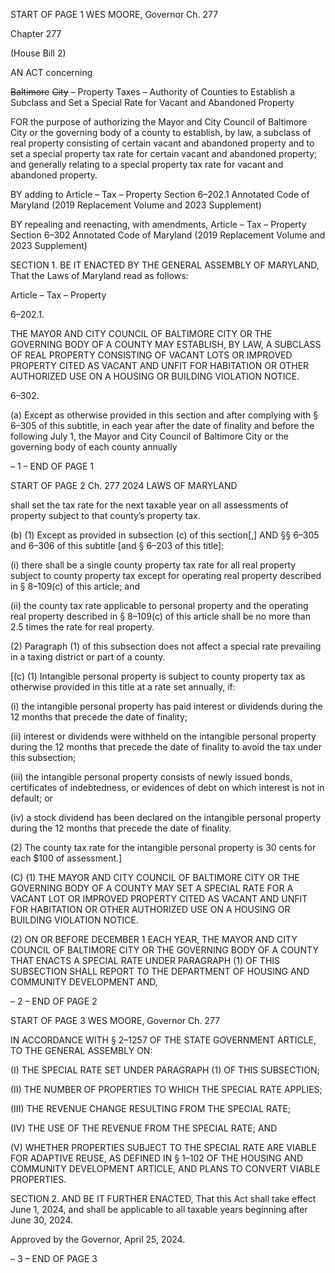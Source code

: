 START OF PAGE 1
WES MOORE, Governor Ch. 277

Chapter 277

(House Bill 2)

AN ACT concerning

~~Baltimore~~ ~~City~~ ~~–~~ Property Taxes – Authority of Counties to Establish a Subclass
and Set a Special Rate for Vacant and Abandoned Property

FOR the purpose of authorizing the Mayor and City Council of Baltimore City or the
governing body of a county to establish, by law, a subclass of real property consisting
of certain vacant and abandoned property and to set a special property tax rate for
certain vacant and abandoned property; and generally relating to a special property
tax rate for vacant and abandoned property.

BY adding to
Article – Tax – Property
Section 6–202.1
Annotated Code of Maryland
(2019 Replacement Volume and 2023 Supplement)

BY repealing and reenacting, with amendments,
Article – Tax – Property
Section 6–302
Annotated Code of Maryland
(2019 Replacement Volume and 2023 Supplement)

SECTION 1. BE IT ENACTED BY THE GENERAL ASSEMBLY OF MARYLAND,
That the Laws of Maryland read as follows:

Article – Tax – Property

6–202.1.

THE MAYOR AND CITY COUNCIL OF BALTIMORE CITY OR THE GOVERNING
BODY OF A COUNTY MAY ESTABLISH, BY LAW, A SUBCLASS OF REAL PROPERTY
CONSISTING OF VACANT LOTS OR IMPROVED PROPERTY CITED AS VACANT AND
UNFIT FOR HABITATION OR OTHER AUTHORIZED USE ON A HOUSING OR BUILDING
VIOLATION NOTICE.

6–302.

(a) Except as otherwise provided in this section and after complying with § 6–305
of this subtitle, in each year after the date of finality and before the following July 1, the
Mayor and City Council of Baltimore City or the governing body of each county annually

– 1 –
END OF PAGE 1

START OF PAGE 2
Ch. 277 2024 LAWS OF MARYLAND

shall set the tax rate for the next taxable year on all assessments of property subject to that
county’s property tax.

(b) (1) Except as provided in subsection (c) of this section[,] AND §§ 6–305 and
6–306 of this subtitle [and § 6–203 of this title]:

(i) there shall be a single county property tax rate for all real
property subject to county property tax except for operating real property described in §
8–109(c) of this article; and

(ii) the county tax rate applicable to personal property and the
operating real property described in § 8–109(c) of this article shall be no more than 2.5
times the rate for real property.

(2) Paragraph (1) of this subsection does not affect a special rate prevailing
in a taxing district or part of a county.

[(c) (1) Intangible personal property is subject to county property tax as
otherwise provided in this title at a rate set annually, if:

(i) the intangible personal property has paid interest or dividends
during the 12 months that precede the date of finality;

(ii) interest or dividends were withheld on the intangible personal
property during the 12 months that precede the date of finality to avoid the tax under this
subsection;

(iii) the intangible personal property consists of newly issued bonds,
certificates of indebtedness, or evidences of debt on which interest is not in default; or

(iv) a stock dividend has been declared on the intangible personal
property during the 12 months that precede the date of finality.

(2) The county tax rate for the intangible personal property is 30 cents for
each $100 of assessment.]

(C) (1) THE MAYOR AND CITY COUNCIL OF BALTIMORE CITY OR THE
GOVERNING BODY OF A COUNTY MAY SET A SPECIAL RATE FOR A VACANT LOT OR
IMPROVED PROPERTY CITED AS VACANT AND UNFIT FOR HABITATION OR OTHER
AUTHORIZED USE ON A HOUSING OR BUILDING VIOLATION NOTICE.

(2) ON OR BEFORE DECEMBER 1 EACH YEAR, THE MAYOR AND CITY
COUNCIL OF BALTIMORE CITY OR THE GOVERNING BODY OF A COUNTY THAT
ENACTS A SPECIAL RATE UNDER PARAGRAPH (1) OF THIS SUBSECTION SHALL
REPORT TO THE DEPARTMENT OF HOUSING AND COMMUNITY DEVELOPMENT AND,

– 2 –
END OF PAGE 2

START OF PAGE 3
WES MOORE, Governor Ch. 277

IN ACCORDANCE WITH § 2–1257 OF THE STATE GOVERNMENT ARTICLE, TO THE
GENERAL ASSEMBLY ON:

(I) THE SPECIAL RATE SET UNDER PARAGRAPH (1) OF THIS
SUBSECTION;

(II) THE NUMBER OF PROPERTIES TO WHICH THE SPECIAL RATE
APPLIES;

(III) THE REVENUE CHANGE RESULTING FROM THE SPECIAL
RATE;

(IV) THE USE OF THE REVENUE FROM THE SPECIAL RATE; AND

(V) WHETHER PROPERTIES SUBJECT TO THE SPECIAL RATE ARE
VIABLE FOR ADAPTIVE REUSE, AS DEFINED IN § 1–102 OF THE HOUSING AND
COMMUNITY DEVELOPMENT ARTICLE, AND PLANS TO CONVERT VIABLE
PROPERTIES.

SECTION 2. AND BE IT FURTHER ENACTED, That this Act shall take effect June
1, 2024, and shall be applicable to all taxable years beginning after June 30, 2024.

Approved by the Governor, April 25, 2024.

– 3 –
END OF PAGE 3